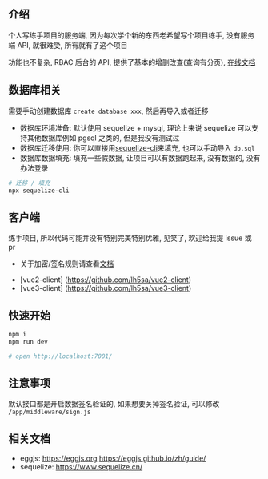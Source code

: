 ## 介绍

个人写练手项目的服务端, 因为每次学个新的东西老希望写个项目练手, 没有服务端 API, 就很难受, 所有就有了这个项目

功能也不复杂, RBAC 后台的 API, 提供了基本的增删改查(查询有分页), [在线文档](https://lh5sa.github.io/eggjs-server/#/)

## 数据库相关

需要手动创建数据库 `create database xxx`, 然后再导入或者迁移

- 数据库环境准备: 默认使用 sequelize + mysql, 理论上来说 sequelize 可以支持其他数据库例如 pgsql 之类的, 但是我没有测试过
- 数据库迁移使用: 你可以直接用[sequelize-cli](https://www.sequelize.cn/other-topics/migrations)来填充, 也可以手动导入 `db.sql`
- 数据库数据填充: 填充一些假数据, 让项目可以有数据跑起来, 没有数据的, 没有办法登录

```sh
# 迁移 / 填充
npx sequelize-cli
```

## 客户端

练手项目, 所以代码可能并没有特别完美特别优雅, 见笑了, 欢迎给我提 issue 或 pr

- 关于加密/签名规则请查看[文档](https://lh5sa.github.io/eggjs-server/#/)

* [vue2-client] (https://github.com/lh5sa/vue2-client)
* [vue3-client] (https://github.com/lh5sa/vue3-client)

## 快速开始

```sh
npm i
npm run dev

# open http://localhost:7001/
```

## 注意事项

默认接口都是开启数据签名验证的, 如果想要关掉签名验证, 可以修改 `/app/middleware/sign.js`

## 相关文档

- eggjs: https://eggjs.org https://eggjs.github.io/zh/guide/
- sequelize: https://www.sequelize.cn/
